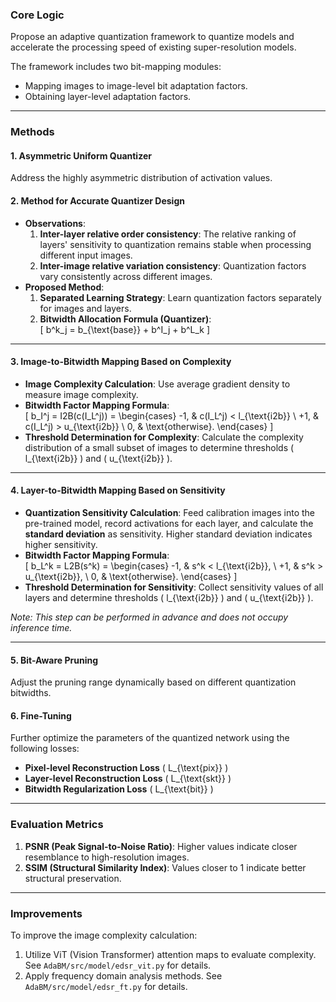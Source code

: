 ### **Core Logic**
Propose an adaptive quantization framework to quantize models and accelerate the processing speed of existing super-resolution models.

The framework includes two bit-mapping modules:
- Mapping images to image-level bit adaptation factors.
- Obtaining layer-level adaptation factors.

---

### **Methods**
#### **1. Asymmetric Uniform Quantizer**
Address the highly asymmetric distribution of activation values.

#### **2. Method for Accurate Quantizer Design**
- **Observations**:
  1. **Inter-layer relative order consistency**: The relative ranking of layers' sensitivity to quantization remains stable when processing different input images.
  2. **Inter-image relative variation consistency**: Quantization factors vary consistently across different images.
- **Proposed Method**:
  1. **Separated Learning Strategy**: Learn quantization factors separately for images and layers.
  2. **Bitwidth Allocation Formula (Quantizer)**:  
     \[
     b^k_j = b_{\text{base}} + b^I_j + b^L_k
     \]

---

#### **3. Image-to-Bitwidth Mapping Based on Complexity**
- **Image Complexity Calculation**: Use average gradient density to measure image complexity.
- **Bitwidth Factor Mapping Formula**:  
  \[
  b_I^j = I2B(c(I_L^j)) = 
  \begin{cases} 
  -1, & c(I_L^j) < l_{\text{i2b}} \\ 
  +1, & c(I_L^j) > u_{\text{i2b}} \\ 
  0, & \text{otherwise}.
  \end{cases}
  \]  
- **Threshold Determination for Complexity**: Calculate the complexity distribution of a small subset of images to determine thresholds \( l_{\text{i2b}} \) and \( u_{\text{i2b}} \).

---

#### **4. Layer-to-Bitwidth Mapping Based on Sensitivity**
- **Quantization Sensitivity Calculation**: Feed calibration images into the pre-trained model, record activations for each layer, and calculate the **standard deviation** as sensitivity. Higher standard deviation indicates higher sensitivity.
- **Bitwidth Factor Mapping Formula**:  
  \[
  b_L^k = L2B(s^k) = 
  \begin{cases} 
  -1, & s^k < l_{\text{i2b}}, \\ 
  +1, & s^k > u_{\text{i2b}}, \\ 
  0, & \text{otherwise}.
  \end{cases}
  \]  
- **Threshold Determination for Sensitivity**: Collect sensitivity values of all layers and determine thresholds \( l_{\text{i2b}} \) and \( u_{\text{i2b}} \).

*Note: This step can be performed in advance and does not occupy inference time.*

---

#### **5. Bit-Aware Pruning**
Adjust the pruning range dynamically based on different quantization bitwidths.

#### **6. Fine-Tuning**
Further optimize the parameters of the quantized network using the following losses:
- **Pixel-level Reconstruction Loss** \( L_{\text{pix}} \)
- **Layer-level Reconstruction Loss** \( L_{\text{skt}} \)
- **Bitwidth Regularization Loss** \( L_{\text{bit}} \)

---

### **Evaluation Metrics**
1. **PSNR (Peak Signal-to-Noise Ratio)**: Higher values indicate closer resemblance to high-resolution images.
2. **SSIM (Structural Similarity Index)**: Values closer to 1 indicate better structural preservation.

---

### **Improvements**
To improve the image complexity calculation:
1. Utilize ViT (Vision Transformer) attention maps to evaluate complexity. See `AdaBM/src/model/edsr_vit.py` for details.
2. Apply frequency domain analysis methods. See `AdaBM/src/model/edsr_ft.py` for details.
